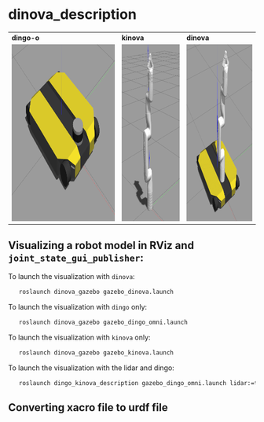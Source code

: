 # dinova_description

<table>
  <tr>
    <td><b>dingo-o</b></th>
    <td><b>kinova</b></th>
    <td><b>dinova</b></th>
  </tr> 
  <tr>
    <td> <img src="./assets/images/dingo-o-lidar.png"  alt="1" height = 360px ></td>
    <td> <img src="./assets/images/kinova.png"  alt="1" height = 360px ></td>
    <td> <img src="./assets/images/dinova.png"  alt="1" height = 360px ></td>
  </tr> 
</table>



## Visualizing a robot model in RViz and `joint_state_gui_publisher`:
To launch the visualization with `dinova`:
``` bash
   roslaunch dinova_gazebo gazebo_dinova.launch
```
To launch the visualization with `dingo` only:
``` bash
   roslaunch dinova_gazebo gazebo_dingo_omni.launch
```
To launch the visualization with `kinova` only:
``` bash
   roslaunch dinova_gazebo gazebo_kinova.launch
```
To launch the visualization with the lidar and dingo:
``` bash
   roslaunch dingo_kinova_description gazebo_dingo_omni.launch lidar:=true
```

## Converting xacro file to urdf file









